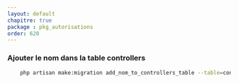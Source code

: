 ```yaml
---
layout: default
chapitre: true
package : pkg_autorisations
order: 620
---
```


### Ajouter le nom dans la table controllers

```bash
    php artisan make:migration add_nom_to_controllers_table --table=controllers
```